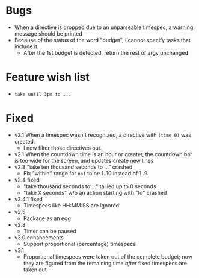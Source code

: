 # Bugs

-   When a directive is dropped due to an unparseable timespec, a warning message should be printed
-   Because of the status of the word "budget", I cannot specify tasks that include it.
    -   After the 1st budget is detected, return the rest of argv unchanged

# Feature wish list

-   `take until 3pm to ...`

# Fixed

*   v2.1 When a timespec wasn't recognized, a directive with `(time 0)` was created.
    *   I now filter those directives out.
*   v2.1 When the countdown time is an hour or greater, the countdown bar is too wide for the screen, and updates create new lines
*   v2.3 "take ten thousand seconds to ..." crashed
    *   Fix "within" range for `no1` to be 1..10 instead of 1..9
*   v2.4 fixed
    *   "take thousand seconds to ..." tallied up to 0 seconds
    *   "take X seconds" w/o an action starting with "to" crashed
*   v2.4.1 fixed
    *   Timespecs like HH:MM:SS are ignored
*   v2.5
    *   Package as an egg
*   v2.8
    *   Timer can be paused
*   v3.0 enhancements
    *   Support proportional (percentage) timespecs
*   v3.1
    *   Proportional timespecs were taken out of the complete budget; now they are figured from the remaining time *after* fixed timespecs are taken out
